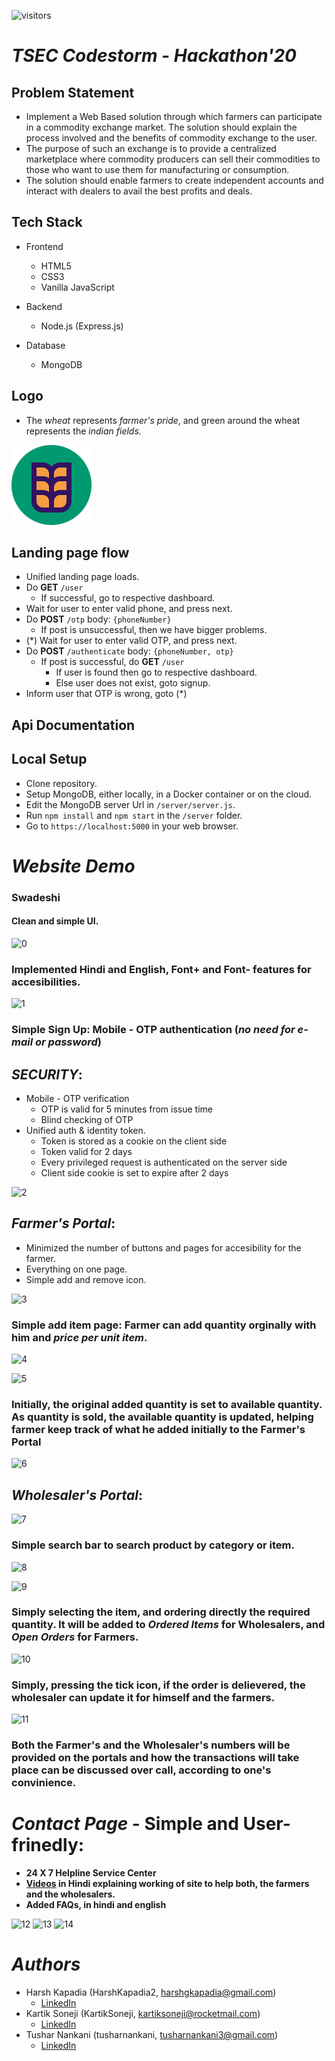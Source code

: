 ![visitors](https://visitor-badge.glitch.me/badge?page_id=https://github.com/tusharnankani/TSECHackathon)

# *TSEC Codestorm - Hackathon'20*

## Problem Statement
- Implement a Web Based solution through which farmers can participate in a commodity exchange market. The solution should explain the process involved and the benefits of commodity exchange to the user.
- The purpose of such an exchange is to provide a centralized marketplace where commodity producers can sell their commodities to those who want to use them for manufacturing or consumption.
- The solution should enable farmers to create independent accounts and interact with dealers to avail the best profits and deals.

## Tech Stack
- Frontend
	- HTML5
	- CSS3 
	- Vanilla JavaScript 

- Backend
	- Node.js (Express.js)

- Database
	- MongoDB



## Logo
* The *wheat* represents *farmer's pride*, and green around the wheat represents the *indian fields.*
<img src = "frontend/logo.svg" alt = "Logo of a bushel of wheat, in a green circle" width = "128" height = "128" />

## Landing page flow
- Unified landing page loads.
- Do **GET** `/user`
	- If successful, go to respective dashboard.
- Wait for user to enter valid phone, and press next.
- Do **POST** `/otp` body: `{phoneNumber}`
	- If post is unsuccessful, then we have bigger problems.
- (*) Wait for user to enter valid OTP, and press next.
- Do **POST** `/authenticate` body: `{phoneNumber, otp}`
	- If post is successful, do **GET** `/user`
		- If user is found then go to respective dashboard.
		- Else user does not exist, goto signup.
- Inform user that OTP is wrong, goto (*)

## Api Documentation


## Local Setup
- Clone repository.
- Setup MongoDB, either locally, in a Docker container or on the cloud.
- Edit the MongoDB server Url in `/server/server.js`.
- Run `npm install` and `npm start` in the `/server` folder.
- Go to `https://localhost:5000` in your web browser.


# *Website Demo*
### Swadeshi
#### Clean and simple UI.

![0](https://user-images.githubusercontent.com/61280281/86548601-a71ed900-bf5a-11ea-8d31-2070803e1115.png)

### Implemented Hindi and English, Font+ and Font- features for accesibilities.

![1](https://user-images.githubusercontent.com/61280281/86548607-ab4af680-bf5a-11ea-8088-c1fb6920affc.png)

### Simple Sign Up: Mobile - OTP authentication (*no need for e-mail or password*)

## *SECURITY*: 
* Mobile - OTP verification
	* OTP is valid for 5 minutes from issue time
	* Blind checking of OTP
* Unified auth & identity token.
	* Token is stored as a cookie on the client side
	* Token valid for 2 days
	* Every privileged request is authenticated on the server side
	* Client side cookie is set to expire after 2 days

![2](https://user-images.githubusercontent.com/61280281/86548624-bbfb6c80-bf5a-11ea-92d6-b62202ece254.png)

## *Farmer's Portal*: 
* Minimized the number of buttons and pages for accesibility for the farmer.
* Everything on one page.
* Simple add and remove icon.

![3](https://user-images.githubusercontent.com/61280281/86548628-bef65d00-bf5a-11ea-8705-221f173032dd.png)

### Simple add item page: Farmer can add quantity orginally with him and *price per unit item*.

![4](https://user-images.githubusercontent.com/61280281/86548630-c0278a00-bf5a-11ea-9ef8-462fe8a65af7.png)

![5](https://user-images.githubusercontent.com/61280281/86548636-c289e400-bf5a-11ea-8fed-45689bf76d6a.png)

### Initially, the original added quantity is set to available quantity. As quantity is sold, the available quantity is updated, helping farmer keep track of what he added initially to the Farmer's Portal 

![6](https://user-images.githubusercontent.com/61280281/86548641-c4ec3e00-bf5a-11ea-9058-d6a4e25e9892.png)

## *Wholesaler's Portal*: 

![7](https://user-images.githubusercontent.com/61280281/86548644-c7e72e80-bf5a-11ea-9e2b-9623a855af30.png)

### Simple search bar to search product by category or item.

![8](https://user-images.githubusercontent.com/61280281/86548648-cb7ab580-bf5a-11ea-88b4-4cd8a4cfdffb.png)


![9](https://user-images.githubusercontent.com/61280281/86548652-cf0e3c80-bf5a-11ea-99eb-80d6e0b4701d.png)

### Simply selecting the item, and ordering directly the required quantity. It will be added to *Ordered Items* for Wholesalers, and *Open Orders* for Farmers.

![10](https://user-images.githubusercontent.com/61280281/86548657-d46b8700-bf5a-11ea-84a3-0fc5b3dfd806.png)

### Simply, pressing the tick icon, if the order is delievered, the wholesaler can update it for himself and the farmers. 

![11](https://user-images.githubusercontent.com/61280281/86548665-da616800-bf5a-11ea-9b33-a22c2c2a1ba8.png)

### Both the Farmer's and the Wholesaler's numbers will be provided on the portals and how the transactions will take place can be discussed over call, according to one's convinience.

# *Contact Page* - Simple and User-frinedly:
* **24 X 7 Helpline Service Center**
* **[Videos](https://github.com/tusharnankani/TSECHackathon/tree/master/frontend/videos) in Hindi explaining working of site to help both, the farmers and the wholesalers.**
* **Added FAQs, in hindi and english**

![12](https://user-images.githubusercontent.com/61280281/86548673-e1887600-bf5a-11ea-9fca-7104ec9d52f4.png)
![13](https://user-images.githubusercontent.com/61280281/86548675-e3523980-bf5a-11ea-87bf-feaf419a03c7.png)
![14](https://user-images.githubusercontent.com/61280281/86548678-e3ead000-bf5a-11ea-8ee2-63145bfcaec7.png)


# *Authors*
* Harsh Kapadia (HarshKapadia2, harshgkapadia@gmail.com)
	- [LinkedIn](http://www.linkedin.com/in/harsh-kapadia-426999175)
* Kartik Soneji (KartikSoneji, kartiksoneji@rocketmail.com)
	- [LinkedIn](https://www.linkedin.com/in/kartiksoneji)
* Tushar Nankani (tusharnankani, tusharnankani3@gmail.com)
	- [LinkedIn](https://www.linkedin.com/in/tusharnankani)
